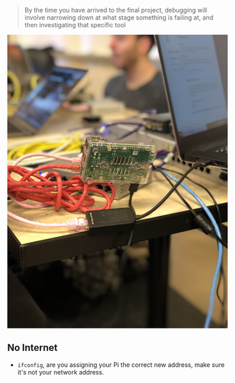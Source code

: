 

> By the time you have arrived to the final project, debugging will involve narrowing down at what stage something is failing at, and then investigating that specific tool

![final project](../img/trouble/final.jpg)


## No Internet

* `ifconfig`, are you assigning your Pi the correct new address, make sure it's not your network address.